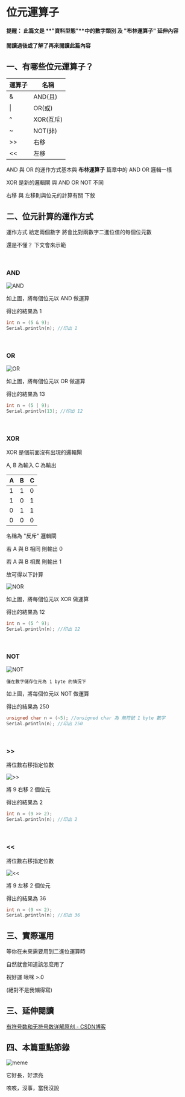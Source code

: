 # 位元運算子

#### 提醒： 此篇文是 **"資料型態"**中的數字類別 及 **"布林運算子"** 延伸內容
#### 閱讀過後或了解了再來閱讀此篇內容

## 一、有哪些位元運算子？

| 運算子 | 名稱      |
| ----- | --------- |
| &     | AND(且)   |
| \|    | OR(或)    |
| ^     | XOR(互斥) |
| ~     | NOT(非)   |
| >>    | 右移      |
| <<    | 左移      |

AND 與 OR 的運作方式基本與 **布林運算子** 篇章中的 AND OR 邏輯一樣

XOR 是新的邏輯閘 與 AND OR NOT 不同 

右移 與 左移則與位元的計算有關 下敘

## 二、位元計算的運作方式

運作方式 給定兩個數字 將會比對兩數字二進位值的每個位元數

還是不懂？ 下文會來示範

<br>

### AND

![AND](https://i.imgur.com/bkT8gSx.png)

如上圖，將每個位元以 AND 做運算

得出的結果為 1

```C++
int n = (5 & 9);
Serial.println(n); //印出 1
```

<br>

### OR

![OR](https://i.imgur.com/HQ2bQjr.png)

如上圖，將每個位元以 OR 做運算

得出的結果為 13

```C++
int n = (5 | 9);
Serial.println(13); //印出 12
```

<br>

### XOR

XOR 是個前面沒有出現的邏輯閘

A, B 為輸入 C 為輸出

| A | B | C |
| - | - | - |
| 1 | 1 | 0 |
| 1 | 0 | 1 |
| 0 | 1 | 1 |
| 0 | 0 | 0 |

名稱為 "反斥" 邏輯閘

若 A 與 B 相同 則輸出 0

若 A 與 B 相異 則輸出 1

故可得以下計算

![NOR](https://i.imgur.com/gkLIokV.png)

如上圖，將每個位元以 XOR 做運算

得出的結果為 12

```C++
int n = (5 ^ 9);
Serial.println(n); //印出 12
```

<br>

### NOT

![NOT](https://i.imgur.com/vbPoHjA.png)

`僅在數字儲存位元為 1 byte 的情況下`

如上圖，將每個位元以 NOT 做運算

得出的結果為 250

```C++
unsigned char n = (~5); //unsigned char 為 無符號 1 byte 數字
Serial.println(n); //印出 250
```

<br>

### >>

將位數右移指定位數

![>>](https://i.imgur.com/jPGNi5I.png)

將 9 右移 2 個位元

得出的結果為 2

```C++
int n = (9 >> 2);
Serial.println(n); //印出 2
```

<br>

### <<

將位數右移指定位數

![<<](https://i.imgur.com/GPD8iEw.png)

將 9 左移 2 個位元

得出的結果為 36

```C++
int n = (9 << 2);
Serial.println(n); //印出 36
```

## 三、實際運用

等你在未來需要用到二進位運算時

自然就會知道該怎麼用了

祝好運 啾咪 >.0

(絕對不是我懶得寫)

## 三、延伸閱讀
[有符号数和无符号数详解原创 - CSDN博客](https://blog.csdn.net/lqy971966/article/details/106033332)

## 四、本篇重點節錄

![meme](https://images3.memedroid.com/images/UPLOADED428/591a94aecec53.jpeg)

它好長，好漂亮

咳咳，沒事，當我沒說